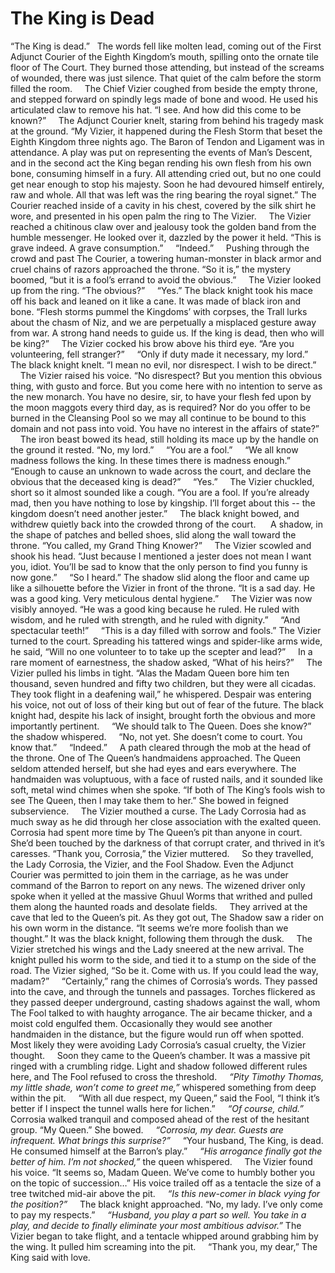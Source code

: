 # The King is Dead

“The King is dead.”
 
The words fell like molten lead, coming out of the First Adjunct Courier of the Eighth Kingdom’s mouth, spilling onto the ornate tile floor of The Court. They burned those attending, but instead of the screams of wounded, there was just silence. That quiet of the calm before the storm filled the room.
    
The Chief Vizier coughed from beside the empty throne, and stepped forward on spindly legs made of bone and wood. He used his articulated claw to remove his hat. “I see. And how did this come to be known?”
    
The Adjunct Courier knelt, staring from behind his tragedy mask at the ground. “My Vizier, it happened during the Flesh Storm that beset the Eighth Kingdom three nights ago. The Baron of Tendon and Ligament was in attendance. A play was put on representing the events of Man’s Descent, and in the second act the King began rending his own flesh from his own bone, consuming himself in a fury. All attending cried out, but no one could get near enough to stop his majesty. Soon he had devoured himself entirely, raw and whole. All that was left was the ring bearing the royal signet.” The Courier reached inside of a cavity in his chest, covered by the silk shirt he wore, and presented in his open palm the ring to The Vizier.
    
The Vizier reached a chitinous claw over and jealousy took the golden band from the humble messenger. He looked over it, dazzled by the power it held. “This is grave indeed. A grave consumption.”
   
 “Indeed.”
    
Pushing through the crowd and past The Courier, a towering human-monster in black armor and cruel chains of razors approached the throne. “So it is,” the mystery boomed, “but it is a fool’s errand to avoid the obvious.”
    
The Vizier looked up from the ring. “The obvious?”
    
“Yes.” The black knight took his mace off his back and leaned on it like a cane. It was made of black iron and bone. “Flesh storms pummel the Kingdoms’ with corpses, the Trall lurks about the chasm of Niz, and we are perpetually a misplaced gesture away from war. A strong hand needs to guide us. If the king is dead, then who will be king?”
    
The Vizier cocked his brow above his third eye. “Are you volunteering, fell stranger?”
    
“Only if duty made it necessary, my lord.” The black knight knelt. “I mean no evil, nor disrespect. I wish to be direct.”
    
The Vizier raised his voice. “No disrespect? But you mention this obvious thing, with gusto and force. But you come here with no intention to serve as the new monarch. You have no desire, sir, to have your flesh fed upon by the moon maggots every third day, as is required? Nor do you offer to be burned in the Cleansing Pool so we may all continue to be bound to this domain and not pass into void. You have no interest in the affairs of state?”
    
The iron beast bowed its head, still holding its mace up by the handle on the ground it rested. “No, my lord.”
    
“You are a fool.”
    
“We all know madness follows the king. In these times there is madness enough.”
    
“Enough to cause an unknown to wade across the court, and declare the obvious that the deceased king is dead?”
    
“Yes.”
    
The Vizier chuckled, short so it almost sounded like a cough. “You are a fool. If you’re already mad, then you have nothing to lose by kingship. I’ll forget about this -- the kingdom doesn’t need another jester.”
    
The black knight bowed, and withdrew quietly back into the crowded throng of the court. 
    
A shadow, in the shape of patches and belled shoes, slid along the wall toward the throne. “You called, my Grand Thing Knower?”
    
The Vizier scowled and shook his head. “Just because I mentioned a jester does not mean I want you, idiot. You’ll be sad to know that the only person to find you funny is now gone.”
    
“So I heard.” The shadow slid along the floor and came up like a silhouette before the Vizier in front of the throne. “It is a sad day. He was a good king. Very meticulous dental hygiene.”
    
The Vizier was now visibly annoyed. “He was a good king because he ruled. He ruled with wisdom, and he ruled with strength, and he ruled with dignity.”
    
“And spectacular teeth!”
    
“This is a day filled with sorrow and fools.” The Vizier turned to the court. Spreading his tattered wings and spider-like arms wide, he said, “Will no one volunteer to to take up the scepter and lead?”
    
In a rare moment of earnestness, the shadow asked, “What of his heirs?”
    
The Vizier pulled his limbs in tight. “Alas the Madam Queen bore him ten thousand, seven hundred and fifty two children, but they were all cicadas. They took flight in a deafening wail,” he whispered. Despair was entering his voice, not out of loss of their king but out of fear of the future. The black knight had, despite his lack of insight, brought forth the obvious and more importantly pertinent.
    
“We should talk to The Queen. Does she know?” the shadow whispered.
    
“No, not yet. She doesn’t come to court. You know that.”
    
“Indeed.”
    
A path cleared through the mob at the head of the throne. One of The Queen’s handmaidens approached. The Queen seldom attended herself, but she had eyes and ears everywhere. The handmaiden was voluptuous, with a face of rusted nails, and it sounded like soft, metal wind chimes when she spoke. “If both of The King’s fools wish to see The Queen, then I may take them to her.” She bowed in feigned subservience.
    
The Vizier mouthed a curse. The Lady Corrosia had as much sway as he did through her close association with the exalted queen. Corrosia had spent more time by The Queen’s pit than anyone in court. She’d been touched by the darkness of that corrupt crater, and thrived in it’s caresses. “Thank you, Corrosia,” the Vizier muttered.
    
So they travelled, the Lady Corrosia, the Vizier, and the Fool Shadow. Even the Adjunct Courier was permitted to join them in the carriage, as he was under command of the Barron to report on any news. The wizened driver only spoke when it yelled at the massive Ghuul Worms that writhed and pulled them along the haunted roads and desolate fields.
    
They arrived at the cave that led to the Queen’s pit. As they got out, The Shadow saw a rider on his own worm in the distance. “It seems we’re more foolish than we thought.” It was the black knight, following them through the dusk.
    
The Vizier stretched his wings and the Lady sneered at the new arrival. The knight pulled his worm to the side, and tied it to a stump on the side of the road. The Vizier sighed, “So be it. Come with us. If you could lead the way, madam?”
    
“Certainly,” rang the chimes of Corrosia’s words. They passed into the cave, and through the tunnels and passages. Torches flickered as they passed deeper underground, casting shadows against the wall, whom The Fool talked to with haughty arrogance. The air became thicker, and a moist cold engulfed them. Occasionally they would see another handmaiden in the distance, but the figure would run off when spotted. Most likely they were avoiding Lady Corrosia’s casual cruelty, the Vizier thought.
    
Soon they came to the Queen’s chamber. It was a massive pit ringed with a crumbling ridge. Light and shadow followed different rules here, and The Fool refused to cross the threshold.
    
*“Pity Timothy Thomas, my little shade, won’t come to greet me,”* whispered something from deep within the pit.
    
“With all due respect, my Queen,” said the Fool, “I think it’s better if I inspect the tunnel walls here for lichen.”
    
*“Of course, child.”*
    
Corrosia walked tranquil and composed ahead of the rest of the hesitant group. “My Queen.” She bowed.
    
*“Corrosia, my dear. Guests are infrequent. What brings this surprise?”*
    
“Your husband, The King, is dead. He consumed himself at the Barron’s play.”
    
*“His arrogance finally got the better of him. I’m not shocked,”* the queen whispered.
    
The Vizier found his voice. “It seems so, Madam Queen. We’ve come to humbly bother you on the topic of succession…” His voice trailed off as a tentacle the size of a tree twitched mid-air above the pit.
    
*“Is this new-comer in black vying for the position?”*
    
The black knight approached. “No, my lady. I’ve only come to pay my respects.”
    
*“Husband, you play a part so well. You take in a play, and decide to finally eliminate your most ambitious advisor.”* The Vizier began to take flight, and a tentacle whipped around grabbing him by the wing. It pulled him screaming into the pit.
   
“Thank you, my dear,” The King said with love.
